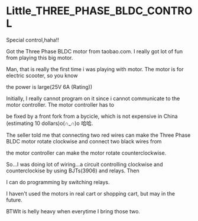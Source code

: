 Little_THREE_PHASE_BLDC_CONTROL
===============================

Special control,haha!!


Got the Three Phase BLDC motor from taobao.com. I really got lot of fun from playing this big motor.

Man, that is really the first time i was playing with motor. The motor is for electric scooter, so you know

the power is large(25V 6A (Rating))

Initially, I really cannot program on it since i cannot communicate to the motor controller. The motor controller has to

be fixed by a front fork from a bycicle, which is not expensive in China (estimating 10 dollars)o(∩_∩)o 哈哈.

The seller told me that connecting two red wires can make the Three Phase BLDC motor rotate clockwise and connect two black wires from 

the motor controller can make the motor rotate counterclockwise.

So...I was doing lot of wiring...a circuit controlling clockwise and counterclockise by using BJTs(3906) and relays. Then

I can do programming by switching relays. 

I haven't used the motors in real cart or shopping cart, but may in the future. 

BTWIt is helly heavy when everytime I bring those two.







